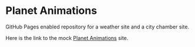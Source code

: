 # Planet Animations
GitHub Pages enabled repository for a weather site and a city chamber site.

Here is the link to the mock [Planet Animations](https://katerlloyd.github.io/wdd330/project2/) site.
